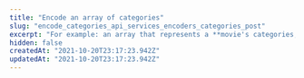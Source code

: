 ```yaml
---
title: "Encode an array of categories"
slug: "encode_categories_api_services_encoders_categories_post"
excerpt: "For example: an array that represents a **movie's categories, field \"movie_categories\"**:\n\n    [\"sci-fi\", \"thriller\", \"comedy\"]\n\n    -> <Encode the arrays to vectors> ->\n\n| sci-fi | thriller | comedy | romance | drama |\n|--------|----------|--------|---------|-------|\n| 1      | 1        | 1      | 0       | 0     |\n\n    array vector: [1, 1, 1, 0, 0]"
hidden: false
createdAt: "2021-10-20T23:17:23.942Z"
updatedAt: "2021-10-20T23:17:23.942Z"
---
```

